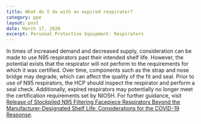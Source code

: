 ```yaml
---
title: What do I do with an expired respirator?
category: ppe
layout: post
date: March 17, 2020
excerpt: Personal Protective Equipment: Respirators
---
```


In times of increased demand and decreased supply, consideration can be made to use N95 respirators past their intended shelf life. However, the potential exists that the respirator will not perform to the requirements for which it was certified. Over time, components such as the strap and nose bridge may degrade, which can affect the quality of the fit and seal. Prior to use of N95 respirators, the HCP should inspect the respirator and perform a seal check. Additionally, expired respirators may potentially no longer meet the certification requirements set by NIOSH. For further guidance, visit [Release of Stockpiled N95 Filtering Facepiece Respirators Beyond the Manufacturer-Designated Shelf Life: Considerations for the COVID-19 Response](https://www.cdc.gov/coronavirus/2019-ncov/release-stockpiled-N95.html).
